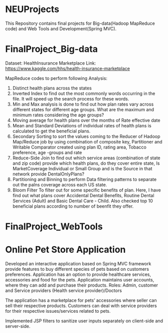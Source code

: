 # NEUProjects
This Repository contains final projects for Big-data(Hadoop MapReduce code) and Web Tools and Development(Spring MVC).

# FinalProject_Big-data 
Dataset: HealthInsurance Marketplace
Link: https://www.kaggle.com/hhs/health-insurance-marketplace

MapReduce codes to perform following Analysis:
1. Distinct health plans across the states
2. Inverted Index to find out the most commonly words occurring in the file. It will speed up the search process for these words.
3. Min and Max analysis is done to find out how plan rates vary across different states for different age groups. 
   What are the maximum and minimum rates considering the age groups?
4. Moving average for health plans over the months of Rate effective date
5. Mean and Standard Deviations of individual rates of health plans is calculated to get the beneficial plans.
6. Secondary Sorting to sort the values coming to the Reducer of Hadoop Map/Reduce job by using combination of composite key, Partitioner and Writable
   Comparator created using plan ID, rating area, Tobacco preference, age -groups and rate
7. Reduce-Side Join to find out which service areas (combination of state and zip code) provide which health plans, do they cover 
   entire state, Is MarketCoverage Individual or Small Group and is the Source in that network provide DentalOnlyPlans?
8. Partitioning and Binning to perform Data filtering patterns to separate out the palns coverage across each US state.
9. Bloom Filter To filter out for some specific benefits of plan. Here, I have find out what plans cover Accidental Dental Benefits, 
   Routine Dental Services (Adult) and Basic Dental Care - Child.
Also checked top 10 beneficial plans according to number of beenfit they offer.



# FinalProject_WebTools
# Online Pet Store Application

Developed an interactive application based on Spring MVC framework provide features to buy different species of pets based on customers preferences. 
Application has an option to provide healthcare services, accessories and food for the pets. Application maintains user accounts, 
where they can add and purchase their products. 
Roles: Admin, customer and Service providers (Health service provider)/Doctors

The application has a  marketplace for pets’ accessories where seller can sell their respective products. Customers can deal with 
service providers for their respective issues/services related to pets.

Implemented JSP filters to sanitize user inputs separately on client-side and server-side.


